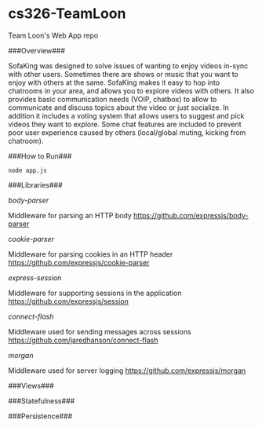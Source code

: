 # cs326-TeamLoon
Team Loon's Web App repo

###Overview###

 SofaKing was designed to solve issues of wanting to enjoy videos in-sync with other users. Sometimes there are shows or music that you want 
 to enjoy with others at the same. SofaKing makes it easy to hop into chatrooms in your area, and allows you to explore videos with others. 
 It also provides basic communication needs (VOIP, chatbox) to allow to communicate and discuss topics about the video or just socialize. In 
 addition it includes a voting system that allows users to suggest and pick videos they want to explore. Some chat features are included to 
 prevent poor user experience caused by others (local/global muting, kicking from chatroom). 
 
###How to Run###
 
 ```
 node app.js
 ```
 
###Libraries###
 
 *body-parser*
 
 Middleware for parsing an HTTP body
 https://github.com/expressjs/body-parser
 
 *cookie-parser*
 
 Middleware for parsing cookies in an HTTP header
 https://github.com/expressjs/cookie-parser
 
 *express-session*
 
 Middleware for supporting sessions in the application
 https://github.com/expressjs/session
 
 *connect-flash*
 
 Middleware used for sending messages across sessions
 https://github.com/jaredhanson/connect-flash
 
 *morgan*
 
 Middleware used for server logging
 https://github.com/expressjs/morgan
 
###Views###
 
 
 
###Statefulness###
 
 
 
###Persistence###
 
 